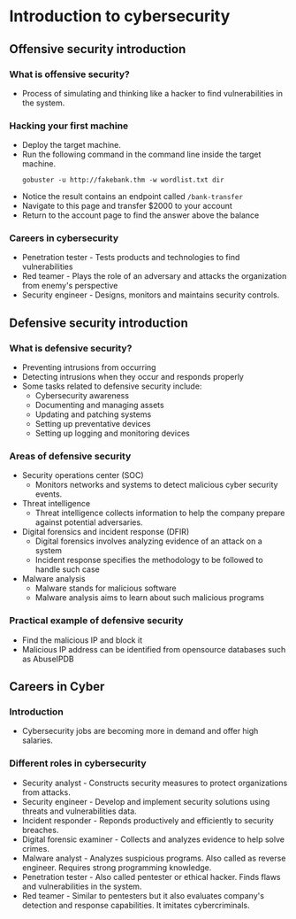 # Introduction to cybersecurity

## Offensive security introduction

### What is offensive security?
- Process of simulating and thinking like a hacker to find vulnerabilities in the system.

### Hacking your first machine
- Deploy the target machine.
- Run the following command in the command line inside the target machine.
  ```
  gobuster -u http://fakebank.thm -w wordlist.txt dir
  ```
- Notice the result contains an endpoint called `/bank-transfer`
- Navigate to this page and transfer $2000 to your account
- Return to the account page to find the answer above the balance

### Careers in cybersecurity
- Penetration tester - Tests products and technologies to find vulnerabilities
- Red teamer - Plays the role of an adversary and attacks the organization from enemy's perspective
- Security engineer - Designs, monitors and maintains security controls.

## Defensive security introduction

### What is defensive security?
- Preventing intrusions from occurring
- Detecting intrusions when they occur and responds properly
- Some tasks related to defensive security include:
  - Cybersecurity awareness
  - Documenting and managing assets
  - Updating and patching systems
  - Setting up preventative devices
  - Setting up logging and monitoring devices

### Areas of defensive security
  - Security operations center (SOC)
    - Monitors networks and systems to detect malicious cyber security events. 
  - Threat intelligence
    - Threat intelligence collects information to help the company prepare against potential adversaries. 
  - Digital forensics and incident response (DFIR)
    - Digital forensics involves analyzing evidence of an attack on a system
    - Incident response specifies the methodology to be followed to handle such case 
  - Malware analysis
    - Malware stands for malicious software
    - Malware analysis aims to learn about such malicious programs

  ### Practical example of defensive security
  - Find the malicious IP and block it
  - Malicious IP address can be identified from opensource databases such as AbuseIPDB

## Careers in Cyber

### Introduction
- Cybersecurity jobs are becoming more in demand and offer high salaries.

### Different roles in cybersecurity
- Security analyst - Constructs security measures to protect organizations from attacks.
- Security engineer - Develop and implement security solutions using threats and vulnerabilities data.
- Incident responder - Reponds productively and efficiently to security breaches.
- Digital forensic examiner - Collects and analyzes evidence to help solve crimes.
- Malware analyst - Analyzes suspicious programs. Also called as reverse engineer. Requires strong programming knowledge.
- Penetration tester - Also called pentester or ethical hacker. Finds flaws and vulnerabilities in the system.
- Red teamer - Similar to pentesters but it also evaluates company's detection and response capabilities. It imitates cybercriminals.
  

